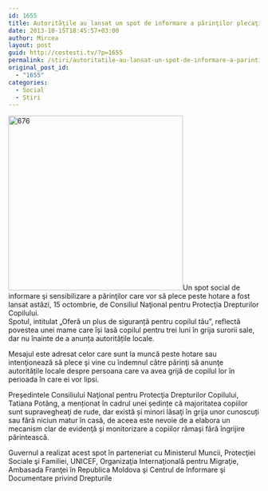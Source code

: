 ```yaml
---
id: 1655
title: Autorităţile au lansat un spot de informare a părinţilor plecaţi în străinătate
date: 2013-10-15T18:45:57+03:00
author: Mircea
layout: post
guid: http://costesti.tv/?p=1655
permalink: /stiri/autoritatile-au-lansat-un-spot-de-informare-a-parintilor-plecati-in-strainatate/
original_post_id:
  - "1655"
categories:
  - Social
  - Știri
---
```

</p> 

[<img alt="676" class="alignleft size-full wp-image-1656" src="http://costestean.files.wordpress.com/2013/10/676.jpg" style="height:350px;width:350px;" />](http://costestean.files.wordpress.com/2013/10/676.jpg)Un spot social de informare şi sensibilizare a părinţilor care vor să plece peste hotare a fost lansat astăzi, 15 octombrie, de Consiliul Naţional pentru Protecţia Drepturilor Copilului.  
Spotul, intitulat &bdquo;Oferă un plus de siguranță pentru copilul tău&rdquo;, reflectă povestea unei mame care &icirc;și lasă copilul pentru trei luni &icirc;n grija surorii sale, dar nu &icirc;nainte de a anunța autoritățile locale. 

Mesajul este adresat celor care sunt la muncă peste hotare sau intenţionează să plece şi vine cu &icirc;ndemnul către părinţi să anunţe autoritățile locale despre persoana care va avea grijă de copilul lor &icirc;n perioada &icirc;n care ei vor lipsi. 

Președintele Consiliului Naţional pentru Protecţia Drepturilor Copilului, Tatiana Pot&acirc;ng, a menționat &icirc;n cadrul unei ședințe că majoritatea copiilor sunt supravegheaţi de rude, dar există și minori lăsaţi &icirc;n grija unor cunoscuți sau fără niciun matur &icirc;n casă, de aceea este nevoie de a elabora un mecanism clar de evidenţă şi monitorizare a copiilor rămaşi fără &icirc;ngrijire părintească. 

Guvernul a realizat acest spot &icirc;n parteneriat cu Ministerul Muncii, Protecţiei Sociale şi Familiei, UNICEF, Organizaţia Internaţională pentru Migraţie, Ambasada Franţei &icirc;n Republica Moldova şi Centrul de Informare şi Documentare privind Drepturile 

&nbsp;